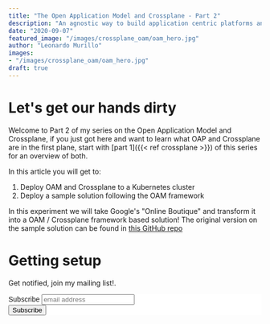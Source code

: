 ```yaml
---
title: "The Open Application Model and Crossplane - Part 2"
description: "An agnostic way to build application centric platforms and infrastructure in a team centric way, across clouds"
date: "2020-09-07"
featured_image: "/images/crossplane_oam/oam_hero.jpg"
author: "Leonardo Murillo"
images:
- "/images/crossplane_oam/oam_hero.jpg"
draft: true
---
```

# Let's get our hands dirty

Welcome to Part 2 of my series on the Open Application Model and Crossplane, if you just got here and want to learn what OAP and Crossplane are in the first plane, start with [part 1]({{< ref crossplane >}}) of this series for an overview of both.

In this article you will get to:

1. Deploy OAM and Crossplane to a Kubernetes cluster
2. Deploy a sample solution following the OAM framework

In this experiment we will take Google's "Online Boutique" and transform it into a OAM / Crossplane framework based solution! The original version on the sample solution can be found in [this GitHub repo](https://github.com/GoogleCloudPlatform/microservices-demo)

# Getting setup



Get notified, join my mailing list!.

<!-- Begin Mailchimp Signup Form -->
<link href="//cdn-images.mailchimp.com/embedcode/horizontal-slim-10_7.css" rel="stylesheet" type="text/css">
<style type="text/css">
	#mc_embed_signup{background:#fff; clear:left; font:14px Helvetica,Arial,sans-serif; width:100%;}
	/* Add your own Mailchimp form style overrides in your site stylesheet or in this style block.
	   We recommend moving this block and the preceding CSS link to the HEAD of your HTML file. */
</style>
<div id="mc_embed_signup">
<form action="https://murillodigital.us10.list-manage.com/subscribe/post?u=c12ff1afa71003663de3762cc&amp;id=4cff0f72fe" method="post" id="mc-embedded-subscribe-form" name="mc-embedded-subscribe-form" class="validate" target="_blank" novalidate>
    <div id="mc_embed_signup_scroll">
	<label for="mce-EMAIL">Subscribe</label>
	<input type="email" value="" name="EMAIL" class="email" id="mce-EMAIL" placeholder="email address" required>
    <!-- real people should not fill this in and expect good things - do not remove this or risk form bot signups-->
    <div style="position: absolute; left: -5000px;" aria-hidden="true"><input type="text" name="b_c12ff1afa71003663de3762cc_4cff0f72fe" tabindex="-1" value=""></div>
    <div class="clear"><input type="submit" value="Subscribe" name="subscribe" id="mc-embedded-subscribe" class="button"></div>
    </div>
</form>
</div>

<!--End mc_embed_signup-->
